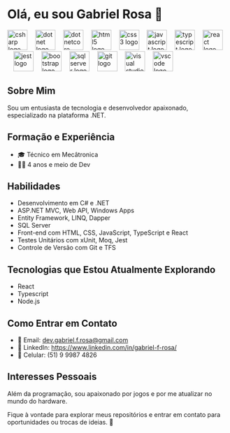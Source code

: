 # Olá, eu sou Gabriel Rosa 👋

<div align="left">
    <img src="https://cdn.jsdelivr.net/gh/devicons/devicon/icons/csharp/csharp-original.svg" height="46" alt="csharp logo"/>
    <img width="10" />    
    <img src="https://cdn.jsdelivr.net/gh/devicons/devicon/icons/dot-net/dot-net-original-wordmark.svg" height="46" alt="dotnet logo"/>
    <img width="10" />
    <img src="https://cdn.jsdelivr.net/gh/devicons/devicon/icons/dotnetcore/dotnetcore-original.svg" height="46" alt="dotnetcore logo"/>
    <img width="10" />
    <img src="https://cdn.jsdelivr.net/gh/devicons/devicon/icons/html5/html5-original.svg" height="46" alt="html5 logo"/>
    <img width="10" />
    <img src="https://cdn.jsdelivr.net/gh/devicons/devicon/icons/css3/css3-original.svg" height="46" alt="css3 logo"/>
    <img width="10" />    
    <img src="https://cdn.jsdelivr.net/gh/devicons/devicon/icons/javascript/javascript-original.svg" height="46" alt="javascript logo"/>
    <img width="10" />        
    <img src="https://cdn.jsdelivr.net/gh/devicons/devicon/icons/typescript/typescript-original.svg" height="46" alt="typescript logo"/>
    <img width="10" />    
    <img src="https://cdn.jsdelivr.net/gh/devicons/devicon/icons/react/react-original-wordmark.svg" height="46" alt="react logo"/>
    <img width="10" />  
    <img src="https://cdn.jsdelivr.net/gh/devicons/devicon/icons/jest/jest-plain.svg" height="46" alt="jest logo"/>
    <img width="10" />
    <img src="https://cdn.jsdelivr.net/gh/devicons/devicon/icons/bootstrap/bootstrap-original.svg" height="46" alt="bootstrap logo" />
    <img width="10" />    
    <img src="https://cdn.jsdelivr.net/gh/devicons/devicon/icons/microsoftsqlserver/microsoftsqlserver-plain-wordmark.svg" height="46" alt="sqlserver logo"/>
    <img width="10" />    
    <img src="https://cdn.jsdelivr.net/gh/devicons/devicon/icons/git/git-original-wordmark.svg" height="46" alt="git logo"/>
    <img width="10" />      
    <img src="https://cdn.jsdelivr.net/gh/devicons/devicon/icons/visualstudio/visualstudio-plain.svg" height="46" alt="visual studio logo"/>
    <img width="10" />
    <img src="https://cdn.jsdelivr.net/gh/devicons/devicon/icons/vscode/vscode-original-wordmark.svg" height="46" alt="vscode logo"/>
</div>

## Sobre Mim
Sou um entusiasta de tecnologia e desenvolvedor apaixonado, especializado na plataforma .NET.

## Formação e Experiência
- 🎓 Técnico em Mecâtronica
- 👨‍💻 4 anos e meio de Dev

## Habilidades
- Desenvolvimento em C# e .NET
- ASP.NET MVC, Web API, Windows Apps
- Entity Framework, LINQ, Dapper
- SQL Server
- Front-end com HTML, CSS, JavaScript, TypeScript e React
- Testes Unitários com xUnit, Moq, Jest
- Controle de Versão com Git e TFS

## Tecnologias que Estou Atualmente Explorando
- React
- Typescript
- Node.js

## Como Entrar em Contato
- 📧 Email: dev.gabriel.f.rosa@gmail.com
- 🔗 LinkedIn: https://www.linkedin.com/in/gabriel-f-rosa/
- 📱 Celular: (51) 9 9987 4826

## Interesses Pessoais
Além da programação, sou apaixonado por jogos e por me atualizar no mundo do hardware.

Fique à vontade para explorar meus repositórios e entrar em contato para oportunidades ou trocas de ideias. 🚀

